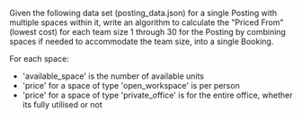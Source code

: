 Given the following data set (posting_data.json) for a single Posting with multiple spaces within it, write an algorithm to calculate the "Priced From" (lowest cost) for each team size 1 through 30 for the Posting by combining spaces if needed to accommodate the team size, into a single Booking.

For each space:
  - 'available_space' is the number of available units
  - 'price' for a space of type 'open_workspace' is per person
  - 'price' for a space of type 'private_office' is for the entire office, whether its fully utilised or not
